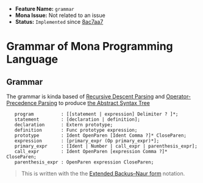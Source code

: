 - **Feature Name:** `grammar` 
- **Mona Issue:** Not related to an issue 
- **Status:** `Implemented` since [8ac7aa7](https://github.com/Larsouille25/mona/commit/8ac7aa7d8aa31c3274764db404ef990b527c2908)

# Grammar of Mona Programming Language

## Grammar
The grammar is kinda based of [Recursive Descent Parsing](http://en.wikipedia.org/wiki/Recursive_descent_parser) and [Operator-Precedence Parsing](http://en.wikipedia.org/wiki/Operator-precedence_parser) to produce [the Abstract Syntax Tree](http://en.wikipedia.org/wiki/Abstract_syntax_tree)

```{.ebnf .notation}
   program          : [[statement | expression] Delimiter ? ]*;
   statement        : [declaration | definition];
   declaration      : Extern prototype;
   definition       : Func prototype expression;
   prototype        : Ident OpenParen [Ident Comma ?]* CloseParen;
   expression       : [primary_expr (Op primary_expr)*];
   primary_expr     : [Ident | Number | call_expr | parenthesis_expr];
   call_expr        : Ident OpenParen [expression Comma ?]* CloseParen;
   parenthesis_expr : OpenParen expression CloseParen;
```
> This is written with the the [Extended Backus–Naur form](https://en.wikipedia.org/wiki/Extended_Backus%E2%80%93Naur_form) notation.
